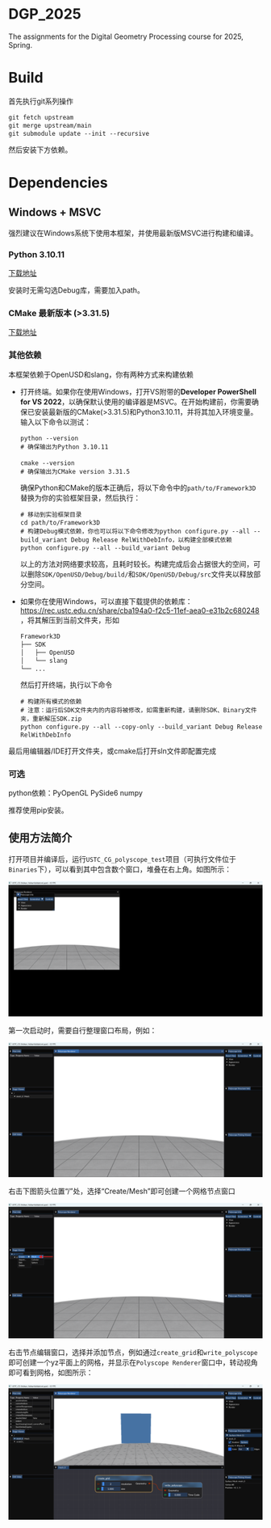 # DGP_2025
The assignments for the Digital Geometry Processing course for 2025, Spring.

# Build
首先执行git系列操作
```
git fetch upstream
git merge upstream/main
git submodule update --init --recursive
```
然后安装下方依赖。

# Dependencies

## Windows + MSVC
强烈建议在Windows系统下使用本框架，并使用最新版MSVC进行构建和编译。

### Python 3.10.11 
[下载地址](https://www.python.org/downloads/release/python-31011/)

安装时无需勾选Debug库，需要加入path。

### CMake 最新版本 (>3.31.5)
[下载地址](https://cmake.org/download/#latest)

### 其他依赖

本框架依赖于OpenUSD和slang，你有两种方式来构建依赖

- 打开终端。如果你在使用Windows，打开VS附带的**Developer PowerShell for VS 2022**，以确保默认使用的编译器是MSVC。在开始构建前，你需要确保已安装最新版的CMake(>3.31.5)和Python3.10.11，并将其加入环境变量。输入以下命令以测试：

  ```shell
  python --version
  # 确保输出为Python 3.10.11

  cmake --version
  # 确保输出为CMake version 3.31.5
  ```

  确保Python和CMake的版本正确后，将以下命令中的`path/to/Framework3D`替换为你的实验框架目录，然后执行：

  ```shell
  # 移动到实验框架目录
  cd path/to/Framework3D
  # 构建Debug模式依赖，你也可以将以下命令修改为python configure.py --all --build_variant Debug Release RelWithDebInfo，以构建全部模式依赖
  python configure.py --all --build_variant Debug
  ```

  以上的方法对网络要求较高，且耗时较长。构建完成后会占据很大的空间，可以删除`SDK/OpenUSD/Debug/build/`和`SDK/OpenUSD/Debug/src`文件夹以释放部分空间。

- 如果你在使用Windows，可以直接下载提供的依赖库：https://rec.ustc.edu.cn/share/cba194a0-f2c5-11ef-aea0-e31b2c680248 ，将其解压到当前文件夹，形如

  ```
  Framework3D
  ├── SDK
  │   ├── OpenUSD
  │   └── slang
  └── ...
  ```
  
  然后打开终端，执行以下命令
  
  ```shell
  # 构建所有模式的依赖
  # 注意：运行后SDK文件夹内的内容将被修改，如需重新构建，请删除SDK、Binary文件夹，重新解压SDK.zip
  python configure.py --all --copy-only --build_variant Debug Release RelWithDebInfo
  ```

最后用编辑器/IDE打开文件夹，或cmake后打开sln文件即配置完成

### 可选
python依赖：PyOpenGL PySide6 numpy

推荐使用pip安装。

## 使用方法简介
打开项目并编译后，运行`USTC_CG_polyscope_test`项目（可执行文件位于`Binaries`下），可以看到其中包含数个窗口，堆叠在右上角。如图所示：

![image-1](images/image_1.png)

第一次启动时，需要自行整理窗口布局，例如：

![image-2](images/image_2.png)

右击下图箭头位置“/”处，选择“Create/Mesh”即可创建一个网格节点窗口

![image-3](images/image_3.png)

右击节点编辑窗口，选择并添加节点，例如通过`create_grid`和`write_polyscope`即可创建一个yz平面上的网格，并显示在`Polyscope Renderer`窗口中，转动视角即可看到网格，如图所示：

![image-4](images/image_4.png)